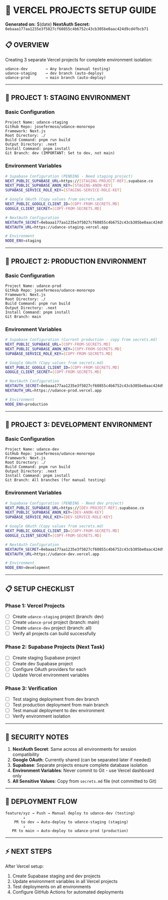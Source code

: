 # 🚀 VERCEL PROJECTS SETUP GUIDE

**Generated on:** $(date)
**NextAuth Secret:** `0ebaaa177aa1235e3f5027cf60855c4b6752c43cb305be0aac424d9cd4fbcb71`

## 📋 OVERVIEW

Creating 3 separate Vercel projects for complete environment isolation:

```
udance-dev        → Any branch (manual testing)
udance-staging    → dev branch (auto-deploy)  
udance-prod       → main branch (auto-deploy)
```

---

## 🎯 PROJECT 1: STAGING ENVIRONMENT

### Basic Configuration
```
Project Name: udance-staging
GitHub Repo: josefermoso/udance-monorepo
Framework: Next.js
Root Directory: ./
Build Command: pnpm run build
Output Directory: .next
Install Command: pnpm install
Git Branch: dev (IMPORTANT: Set to dev, not main)
```

### Environment Variables
```bash
# Supabase Configuration (PENDING - Need staging project)
NEXT_PUBLIC_SUPABASE_URL=https://[STAGING-PROJECT-REF].supabase.co
NEXT_PUBLIC_SUPABASE_ANON_KEY=[STAGING-ANON-KEY]
SUPABASE_SERVICE_ROLE_KEY=[STAGING-SERVICE-ROLE-KEY]

# Google OAuth (Copy values from secrets.md)
NEXT_PUBLIC_GOOGLE_CLIENT_ID=[COPY-FROM-SECRETS.MD]
GOOGLE_CLIENT_SECRET=[COPY-FROM-SECRETS.MD]

# NextAuth Configuration
NEXTAUTH_SECRET=0ebaaa177aa1235e3f5027cf60855c4b6752c43cb305be0aac424d9cd4fbcb71
NEXTAUTH_URL=https://udance-staging.vercel.app

# Environment
NODE_ENV=staging
```

---

## 🎯 PROJECT 2: PRODUCTION ENVIRONMENT

### Basic Configuration
```
Project Name: udance-prod
GitHub Repo: josefermoso/udance-monorepo
Framework: Next.js
Root Directory: ./
Build Command: pnpm run build
Output Directory: .next
Install Command: pnpm install
Git Branch: main
```

### Environment Variables
```bash
# Supabase Configuration (Current production - copy from secrets.md)
NEXT_PUBLIC_SUPABASE_URL=[COPY-FROM-SECRETS.MD]
NEXT_PUBLIC_SUPABASE_ANON_KEY=[COPY-FROM-SECRETS.MD]
SUPABASE_SERVICE_ROLE_KEY=[COPY-FROM-SECRETS.MD]

# Google OAuth (Copy values from secrets.md)
NEXT_PUBLIC_GOOGLE_CLIENT_ID=[COPY-FROM-SECRETS.MD]
GOOGLE_CLIENT_SECRET=[COPY-FROM-SECRETS.MD]

# NextAuth Configuration
NEXTAUTH_SECRET=0ebaaa177aa1235e3f5027cf60855c4b6752c43cb305be0aac424d9cd4fbcb71
NEXTAUTH_URL=https://udance-prod.vercel.app

# Environment
NODE_ENV=production
```

---

## 🎯 PROJECT 3: DEVELOPMENT ENVIRONMENT

### Basic Configuration
```
Project Name: udance-dev
GitHub Repo: josefermoso/udance-monorepo
Framework: Next.js
Root Directory: ./
Build Command: pnpm run build
Output Directory: .next
Install Command: pnpm install
Git Branch: All branches (for manual testing)
```

### Environment Variables
```bash
# Supabase Configuration (PENDING - Need dev project)
NEXT_PUBLIC_SUPABASE_URL=https://[DEV-PROJECT-REF].supabase.co
NEXT_PUBLIC_SUPABASE_ANON_KEY=[DEV-ANON-KEY]
SUPABASE_SERVICE_ROLE_KEY=[DEV-SERVICE-ROLE-KEY]

# Google OAuth (Copy values from secrets.md)
NEXT_PUBLIC_GOOGLE_CLIENT_ID=[COPY-FROM-SECRETS.MD]
GOOGLE_CLIENT_SECRET=[COPY-FROM-SECRETS.MD]

# NextAuth Configuration
NEXTAUTH_SECRET=0ebaaa177aa1235e3f5027cf60855c4b6752c43cb305be0aac424d9cd4fbcb71
NEXTAUTH_URL=https://udance-dev.vercel.app

# Environment
NODE_ENV=development
```

---

## 📋 SETUP CHECKLIST

### Phase 1: Vercel Projects
- [ ] Create `udance-staging` project (branch: dev)
- [ ] Create `udance-prod` project (branch: main)  
- [ ] Create `udance-dev` project (branch: all)
- [ ] Verify all projects can build successfully

### Phase 2: Supabase Projects (Next Task)
- [ ] Create staging Supabase project
- [ ] Create dev Supabase project
- [ ] Configure OAuth providers for each
- [ ] Update Vercel environment variables

### Phase 3: Verification
- [ ] Test staging deployment from dev branch
- [ ] Test production deployment from main branch
- [ ] Test manual deployment to dev environment
- [ ] Verify environment isolation

---

## 🔐 SECURITY NOTES

1. **NextAuth Secret**: Same across all environments for session compatibility
2. **Google OAuth**: Currently shared (can be separated later if needed)
3. **Supabase**: Separate projects ensure complete database isolation
4. **Environment Variables**: Never commit to Git - use Vercel dashboard only
5. **All Sensitive Values**: Copy from `secrets.md` file (not committed to Git)

---

## 🔄 DEPLOYMENT FLOW

```
feature/xyz → Push → Manual deploy to udance-dev (testing)
        ↓
    PR to dev → Auto-deploy to udance-staging (staging)
        ↓  
   PR to main → Auto-deploy to udance-prod (production)
```

---

## ⚡ NEXT STEPS

After Vercel setup:
1. Create Supabase staging and dev projects
2. Update environment variables in all Vercel projects
3. Test deployments on all environments
4. Configure GitHub Actions for automated deployments 